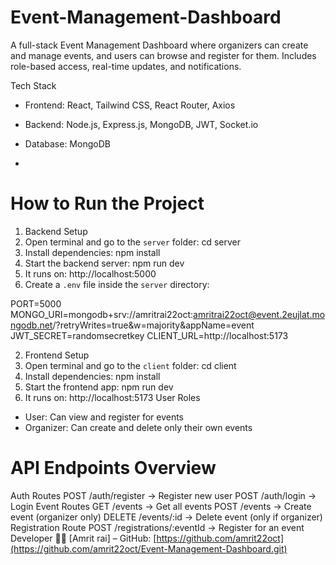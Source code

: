 ﻿# Event-Management-Dashboard
A full-stack Event Management Dashboard where organizers can create and manage events, and users can browse and register for them. Includes role-based access, real-time updates, and notifications.


Tech Stack
- Frontend: React, Tailwind CSS, React Router, Axios
- Backend: Node.js, Express.js, MongoDB, JWT, Socket.io
- Database: MongoDB

- 
 # How to Run the Project
1.  Backend Setup
1. Open terminal and go to the `server` folder:
   cd server
2. Install dependencies:
   npm install
3. Start the backend server:
   npm run dev
4. It runs on: http://localhost:5000
5. Create a `.env` file inside the `server` directory:
   
PORT=5000
MONGO_URI=mongodb+srv://amritrai22oct:amritrai22oct@event.2eujlat.mongodb.net/?retryWrites=true&w=majority&appName=event
JWT_SECRET=randomsecretkey
CLIENT_URL=http://localhost:5173

2.  Frontend Setup
1. Open terminal and go to the `client` folder:
   cd client
2. Install dependencies:
   npm install
3. Start the frontend app:
   npm run dev
4. It runs on: http://localhost:5173
 User Roles
- User: Can view and register for events
- Organizer: Can create and delete only their own events

# API Endpoints Overview
Auth Routes
POST /auth/register → Register new user
POST /auth/login → Login
Event Routes
GET /events → Get all events
POST /events → Create event (organizer only)
DELETE /events/:id → Delete event (only if organizer)
Registration Route
POST /registrations/:eventId → Register for an event
 Developer
👨‍💻 [Amrit rai] – GitHub: [https://github.com/amrit22oct](https://github.com/amrit22oct/Event-Management-Dashboard.git)

